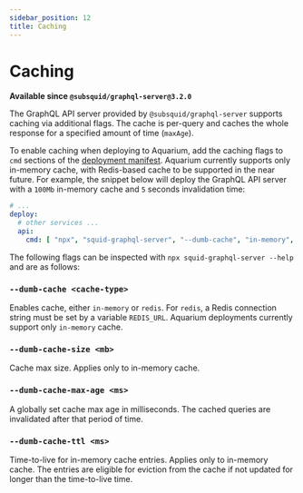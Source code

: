 ```yaml
---
sidebar_position: 12
title: Caching
---
```


# Caching 

**Available since `@subsquid/graphql-server@3.2.0`**

The GraphQL API server provided by `@subsquid/graphql-server` supports caching via additional flags. The cache is per-query and caches the whole response for a specified amount of time (`maxAge`).


To enable caching when deploying to Aquarium, add the caching flags to `cmd` sections of the [deployment manifest](/deploy-squid/deploy-manifest). Aquarium currently supports only in-memory cache, with Redis-based cache to be supported in the near future.
For example, the snippet below will deploy the GraphQL API server with a `100Mb` in-memory cache and `5` seconds invalidation time:


```yaml title="squid.yaml"
# ...
deploy:
  # other services ...
  api:
    cmd: [ "npx", "squid-graphql-server", "--dumb-cache", "in-memory", "--dumb-cache-ttl", "5000", "--dumb-cache-size", "100", "--dumb-cache-max-age", "5000" ]
```

The following flags can be inspected with `npx squid-graphql-server --help` and are as follows:

### `--dumb-cache <cache-type>`

Enables cache, either `in-memory` or `redis`. For `redis`, a Redis connection string must be set by a variable `REDIS_URL`. Aquarium deployments currently support only `in-memory` cache.

### `--dumb-cache-size <mb>`

Cache max size. Applies only to in-memory cache.

### `--dumb-cache-max-age <ms>`

A globally set cache max age in milliseconds. The cached queries are invalidated after that period of time.

### `--dumb-cache-ttl <ms>`

Time-to-live for in-memory cache entries. Applies only to in-memory cache. The entries are eligible for eviction from the cache if not updated for longer than the time-to-live time.
